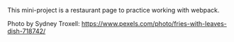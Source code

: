 This mini-project is a restaurant page to practice working with webpack.

Photo by Sydney Troxell: https://www.pexels.com/photo/fries-with-leaves-dish-718742/